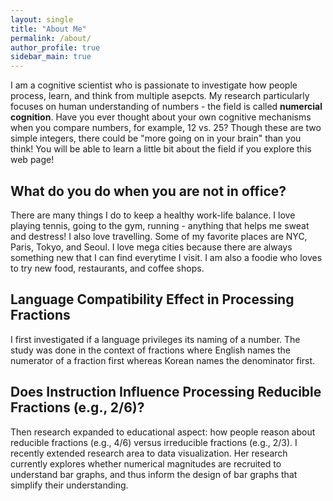 ```yaml
---
layout: single
title: "About Me"
permalink: /about/
author_profile: true
sidebar_main: true
---
```


I am a cognitive scientist who is passionate to investigate how people process, learn, and think from multiple asepcts. My research particularly focuses on human understanding of numbers - the field is called **numercial cognition**. Have you ever thought about your own cognitive mechanisms when you compare numbers, for example, 12 vs. 25? Though these are two simple integers, there could be "more going on in your brain" than you think! You will be able to learn a little bit about the field if you explore this web page! 
 
## What do you do when you are not in office? 
There are many things I do to keep a healthy work-life balance. I love playing tennis, going to the gym, running - anything that helps me sweat and destress! I also love travelling. Some of my favorite places are NYC, Paris, Tokyo, and Seoul. I love mega cities because there are always something new that I can find everytime I visit. I am also a foodie who loves to try new food, restaurants, and coffee shops. 

## Language Compatibility Effect in Processing Fractions
I first investigated if a language privileges its naming of a number. The study was done in the context of fractions where English names the numerator of a fraction first whereas Korean names the denominator first. 

## Does Instruction Influence Processing Reducible Fractions (e.g., 2/6)? 
Then research expanded to educational aspect: how people reason about reducible fractions (e.g., 4/6) versus irreducible fractions (e.g., 2/3). I recently extended research area to data visualization. Her research currently explores whether numerical magnitudes are recruited to understand bar graphs, and thus inform the design of bar graphs that simplify their understanding.
